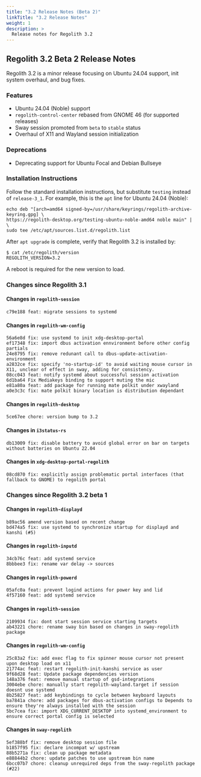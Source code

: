```yaml
---
title: "3.2 Release Notes (Beta 2)"
linkTitle: "3.2 Release Notes"
weight: 1
description: >
  Release notes for Regolith 3.2
---
```


## Regolith 3.2 Beta 2 Release Notes

Regolith 3.2 is a minor release focusing on Ubuntu 24.04 support, init system overhaul, and bug fixes.

### Features

* Ubuntu 24.04 (Noble) support
* `regolith-control-center` rebased from GNOME 46 (for supported releases)
* Sway session promoted from `beta` to `stable` status
* Overhaul of X11 and Wayland session initialization

### Deprecations

* Deprecating support for Ubuntu Focal and Debian Bullseye

### Installation Instructions

Follow the standard installation instructions, but substitute `testing` instead of `release-3_1`.  For example, this is the `apt` line for Ubuntu 24.04 (Noble):

```shell
echo deb "[arch=amd64 signed-by=/usr/share/keyrings/regolith-archive-keyring.gpg] \
https://regolith-desktop.org/testing-ubuntu-noble-amd64 noble main" | \
sudo tee /etc/apt/sources.list.d/regolith.list
```

After `apt upgrade` is complete, verify that Regolith 3.2 is installed by:

```shell
$ cat /etc/regolith/version 
REGOLITH_VERSION=3.2
```

A reboot is required for the new version to load.

### Changes since Regolith 3.1

#### Changes in `regolith-session`

```git
c79e188 feat: migrate sessions to systemd
```

#### Changes in `regolith-wm-config`

```git
56a6e8d fix: use systemd to init xdg-desktop-portal
ef17348 fix: import dbus activation ennvironment before other config partials
24e8795 fix: remove redunant call to dbus-update-activation-environment
a2832ce fix: specify 'no-startup-id' to avoid waiting mouse cursor in X11, unclear of effect in sway, adding for consistency.
08cc043 feat: notify systemd about successful session activation
6d1ba64 Fix Mediakeys binding to support muting the mic
e81a80a feat: add package for running mate polkit under xwayland
a0e3c3c fix: mate polkit binary location is distribution dependant
```

#### Changes in `regolith-desktop`

```git
5ce67ee chore: version bump to 3.2
```

#### Changes in `i3status-rs`

```git
db13009 fix: disable battery to avoid global error on bar on targets without batteries on Ubuntu 22.04
```

#### Changes in `xdg-desktop-portal-regolith`

```git
08cd870 fix: explicitly assign problematic portal interfaces (that fallback to GNOME) to regolith portal
```

### Changes since Regolith 3.2 beta 1

#### Changes in `regolith-displayd`

```git
b89ac56 amend version based on recent change
bd474a5 fix: use systemd to synchronize startup for displayd and kanshi (#5)
```

#### Changes in `regolith-inputd`

```git
34cb76c feat: add systemd service
8bbbee3 fix: rename var delay -> sources
```

#### Changes in `regolith-powerd`

```git
05afc0a feat: prevent logind actions for power key and lid
4f57160 feat: add systemd service
```

#### Changes in `regolith-session`

```git
2109934 fix: dont start session service starting targets
ab43221 chore: rename sway bin based on changes in sway-regolith package
```

#### Changes in `regolith-wm-config`

```git
25c83a2 fix: add exec flag to fix spinner mouse cursor not present upon desktop load on x11
21774ac feat: restart regolith-init-kanshi service as user
9f68d28 feat: Update package dependencies version
148a376 feat: remove manual startup of gsd-integrations
3004ebe chore: manually start regolith-wayland.target if session doesnt use systemd
8b25827 feat: add keybindings to cycle between keyboard layouts
ba7841a chore: add packages for dbus-activation configs to Depends to ensure they're always installed with the session
5bc7cea fix: import XDG_CURRENT_DESKTOP into systemd_environment to ensure correct portal config is selected
```

#### Changes in `sway-regolith`

```git
5ef388bf fix: remove desktop session file
b1857f95 fix: declare incompat w/ upstream
88b5271a fix: clean up package metadata
e88844b2 chore: update patches to use upstream bin name
6bcc07b7 chore: cleanup unrequired deps from the sway-regolith package (#22)
```
